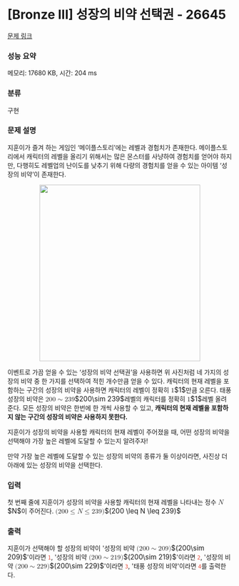 # [Bronze III] 성장의 비약 선택권 - 26645 

[문제 링크](https://www.acmicpc.net/problem/26645) 

### 성능 요약

메모리: 17680 KB, 시간: 204 ms

### 분류

구현

### 문제 설명

<p>지훈이가 즐겨 하는 게임인 ‘메이플스토리’에는 레벨과 경험치가 존재한다. 메이플스토리에서 캐릭터의 레벨을 올리기 위해서는 많은 몬스터를 사냥하여 경험치를 얻어야 하지만, 다행히도 레벨업의 난이도를 낮추기 위해 다량의 경험치를 얻을 수 있는 아이템 ‘성장의 비약’이 존재한다.</p>

<p style="text-align: center;"><img alt="" src="https://upload.acmicpc.net/40b497a7-09e1-47da-b191-99d515242636/-/preview/" style="height: 395px; width: 360px;"></p>

<p>이벤트로 가끔 얻을 수 있는 ‘성장의 비약 선택권’을 사용하면 위 사진처럼 네 가지의 성장의 비약 중 한 가지를 선택하여 적힌 개수만큼 얻을 수 있다. 캐릭터의 현재 레벨을 포함하는 구간의 성장의 비약을 사용하면 캐릭터의 레벨이 정확히 <mjx-container class="MathJax" jax="CHTML" style="font-size: 109%; position: relative;"><mjx-math class="MJX-TEX" aria-hidden="true"><mjx-mn class="mjx-n"><mjx-c class="mjx-c31"></mjx-c></mjx-mn></mjx-math><mjx-assistive-mml unselectable="on" display="inline"><math xmlns="http://www.w3.org/1998/Math/MathML"><mn>1</mn></math></mjx-assistive-mml><span aria-hidden="true" class="no-mathjax mjx-copytext">$1$</span></mjx-container>만큼 오른다. 태풍 성장의 비약은 <mjx-container class="MathJax" jax="CHTML" style="font-size: 109%; position: relative;"><mjx-math class="MJX-TEX" aria-hidden="true"><mjx-mn class="mjx-n"><mjx-c class="mjx-c32"></mjx-c><mjx-c class="mjx-c30"></mjx-c><mjx-c class="mjx-c30"></mjx-c></mjx-mn><mjx-mo class="mjx-n" space="4"><mjx-c class="mjx-c223C"></mjx-c></mjx-mo><mjx-mn class="mjx-n" space="4"><mjx-c class="mjx-c32"></mjx-c><mjx-c class="mjx-c33"></mjx-c><mjx-c class="mjx-c39"></mjx-c></mjx-mn></mjx-math><mjx-assistive-mml unselectable="on" display="inline"><math xmlns="http://www.w3.org/1998/Math/MathML"><mn>200</mn><mo>∼</mo><mn>239</mn></math></mjx-assistive-mml><span aria-hidden="true" class="no-mathjax mjx-copytext">$200\sim 239$</span></mjx-container>레벨의 캐릭터를 정확히 <mjx-container class="MathJax" jax="CHTML" style="font-size: 109%; position: relative;"><mjx-math class="MJX-TEX" aria-hidden="true"><mjx-mn class="mjx-n"><mjx-c class="mjx-c31"></mjx-c></mjx-mn></mjx-math><mjx-assistive-mml unselectable="on" display="inline"><math xmlns="http://www.w3.org/1998/Math/MathML"><mn>1</mn></math></mjx-assistive-mml><span aria-hidden="true" class="no-mathjax mjx-copytext">$1$</span></mjx-container>레벨 올려준다. 모든 성장의 비약은 한번에 한 개씩 사용할 수 있고, <strong>캐릭터의 현재 레벨을 포함하지 않는 구간의 성장의 비약은 사용하지 못한다.</strong></p>

<p>지훈이가 성장의 비약을 사용할 캐릭터의 현재 레벨이 주어졌을 때, 어떤 성장의 비약을 선택해야 가장 높은 레벨에 도달할 수 있는지 알려주자!</p>

<p>만약 가장 높은 레벨에 도달할 수 있는 성장의 비약의 종류가 둘 이상이라면, 사진상 더 아래에 있는 성장의 비약을 선택한다.</p>

### 입력 

 <p>첫 번째 줄에 지훈이가 성장의 비약을 사용할 캐릭터의 현재 레벨을 나타내는 정수 <mjx-container class="MathJax" jax="CHTML" style="font-size: 109%; position: relative;"><mjx-math class="MJX-TEX" aria-hidden="true"><mjx-mi class="mjx-i"><mjx-c class="mjx-c1D441 TEX-I"></mjx-c></mjx-mi></mjx-math><mjx-assistive-mml unselectable="on" display="inline"><math xmlns="http://www.w3.org/1998/Math/MathML"><mi>N</mi></math></mjx-assistive-mml><span aria-hidden="true" class="no-mathjax mjx-copytext">$N$</span></mjx-container>이 주어진다. <mjx-container class="MathJax" jax="CHTML" style="font-size: 109%; position: relative;"><mjx-math class="MJX-TEX" aria-hidden="true"><mjx-mo class="mjx-n"><mjx-c class="mjx-c28"></mjx-c></mjx-mo><mjx-mn class="mjx-n"><mjx-c class="mjx-c32"></mjx-c><mjx-c class="mjx-c30"></mjx-c><mjx-c class="mjx-c30"></mjx-c></mjx-mn><mjx-mo class="mjx-n" space="4"><mjx-c class="mjx-c2264"></mjx-c></mjx-mo><mjx-mi class="mjx-i" space="4"><mjx-c class="mjx-c1D441 TEX-I"></mjx-c></mjx-mi><mjx-mo class="mjx-n" space="4"><mjx-c class="mjx-c2264"></mjx-c></mjx-mo><mjx-mn class="mjx-n" space="4"><mjx-c class="mjx-c32"></mjx-c><mjx-c class="mjx-c33"></mjx-c><mjx-c class="mjx-c39"></mjx-c></mjx-mn><mjx-mo class="mjx-n"><mjx-c class="mjx-c29"></mjx-c></mjx-mo></mjx-math><mjx-assistive-mml unselectable="on" display="inline"><math xmlns="http://www.w3.org/1998/Math/MathML"><mo stretchy="false">(</mo><mn>200</mn><mo>≤</mo><mi>N</mi><mo>≤</mo><mn>239</mn><mo stretchy="false">)</mo></math></mjx-assistive-mml><span aria-hidden="true" class="no-mathjax mjx-copytext">$(200 \leq N \leq 239)$</span> </mjx-container></p>

### 출력 

 <p>지훈이가 선택해야 할 성장의 비약이 '성장의 비약 <mjx-container class="MathJax" jax="CHTML" style="font-size: 109%; position: relative;"><mjx-math class="MJX-TEX" aria-hidden="true"><mjx-mo class="mjx-n"><mjx-c class="mjx-c28"></mjx-c></mjx-mo><mjx-mn class="mjx-n"><mjx-c class="mjx-c32"></mjx-c><mjx-c class="mjx-c30"></mjx-c><mjx-c class="mjx-c30"></mjx-c></mjx-mn><mjx-mo class="mjx-n" space="4"><mjx-c class="mjx-c223C"></mjx-c></mjx-mo><mjx-mn class="mjx-n" space="4"><mjx-c class="mjx-c32"></mjx-c><mjx-c class="mjx-c30"></mjx-c><mjx-c class="mjx-c39"></mjx-c></mjx-mn><mjx-mo class="mjx-n"><mjx-c class="mjx-c29"></mjx-c></mjx-mo></mjx-math><mjx-assistive-mml unselectable="on" display="inline"><math xmlns="http://www.w3.org/1998/Math/MathML"><mo stretchy="false">(</mo><mn>200</mn><mo>∼</mo><mn>209</mn><mo stretchy="false">)</mo></math></mjx-assistive-mml><span aria-hidden="true" class="no-mathjax mjx-copytext">$(200\sim 209)$</span></mjx-container>'이라면 <span style="color:#e74c3c;"><code>1</code></span>, '성장의 비약 <mjx-container class="MathJax" jax="CHTML" style="font-size: 109%; position: relative;"><mjx-math class="MJX-TEX" aria-hidden="true"><mjx-mo class="mjx-n"><mjx-c class="mjx-c28"></mjx-c></mjx-mo><mjx-mn class="mjx-n"><mjx-c class="mjx-c32"></mjx-c><mjx-c class="mjx-c30"></mjx-c><mjx-c class="mjx-c30"></mjx-c></mjx-mn><mjx-mo class="mjx-n" space="4"><mjx-c class="mjx-c223C"></mjx-c></mjx-mo><mjx-mn class="mjx-n" space="4"><mjx-c class="mjx-c32"></mjx-c><mjx-c class="mjx-c31"></mjx-c><mjx-c class="mjx-c39"></mjx-c></mjx-mn><mjx-mo class="mjx-n"><mjx-c class="mjx-c29"></mjx-c></mjx-mo></mjx-math><mjx-assistive-mml unselectable="on" display="inline"><math xmlns="http://www.w3.org/1998/Math/MathML"><mo stretchy="false">(</mo><mn>200</mn><mo>∼</mo><mn>219</mn><mo stretchy="false">)</mo></math></mjx-assistive-mml><span aria-hidden="true" class="no-mathjax mjx-copytext">$(200\sim 219)$</span></mjx-container>'이라면 <span style="color:#e74c3c;"><code>2</code></span>, '성장의 비약 <mjx-container class="MathJax" jax="CHTML" style="font-size: 109%; position: relative;"><mjx-math class="MJX-TEX" aria-hidden="true"><mjx-mo class="mjx-n"><mjx-c class="mjx-c28"></mjx-c></mjx-mo><mjx-mn class="mjx-n"><mjx-c class="mjx-c32"></mjx-c><mjx-c class="mjx-c30"></mjx-c><mjx-c class="mjx-c30"></mjx-c></mjx-mn><mjx-mo class="mjx-n" space="4"><mjx-c class="mjx-c223C"></mjx-c></mjx-mo><mjx-mn class="mjx-n" space="4"><mjx-c class="mjx-c32"></mjx-c><mjx-c class="mjx-c32"></mjx-c><mjx-c class="mjx-c39"></mjx-c></mjx-mn><mjx-mo class="mjx-n"><mjx-c class="mjx-c29"></mjx-c></mjx-mo></mjx-math><mjx-assistive-mml unselectable="on" display="inline"><math xmlns="http://www.w3.org/1998/Math/MathML"><mo stretchy="false">(</mo><mn>200</mn><mo>∼</mo><mn>229</mn><mo stretchy="false">)</mo></math></mjx-assistive-mml><span aria-hidden="true" class="no-mathjax mjx-copytext">$(200\sim 229)$</span></mjx-container>'이라면 <span style="color:#e74c3c;"><code>3</code></span>, '태풍 성장의 비약'이라면 <span style="color:#e74c3c;"><code>4</code></span>를 출력한다.</p>


